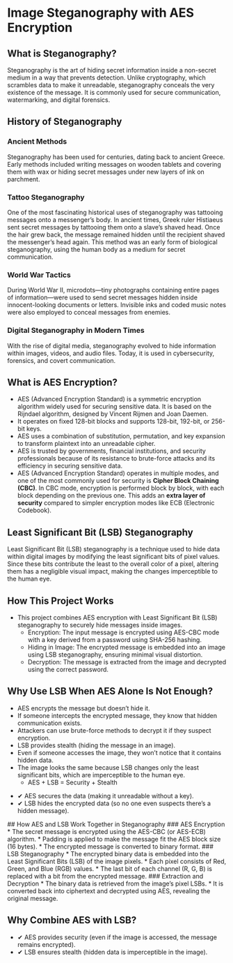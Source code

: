 # Image Steganography with AES Encryption
## What is Steganography?
Steganography is the art of hiding secret information inside a non-secret medium in a way that prevents detection. Unlike cryptography, which scrambles data to make it unreadable, steganography conceals the very existence of the message. It is commonly used for secure communication, watermarking, and digital forensics.

## History of Steganography
### Ancient Methods
Steganography has been used for centuries, dating back to ancient Greece. Early methods included writing messages on wooden tablets and covering them with wax or hiding secret messages under new layers of ink on parchment.

### Tattoo Steganography
One of the most fascinating historical uses of steganography was tattooing messages onto a messenger’s body. In ancient times, Greek ruler Histiaeus sent secret messages by tattooing them onto a slave’s shaved head. Once the hair grew back, the message remained hidden until the recipient shaved the messenger’s head again. This method was an early form of biological steganography, using the human body as a medium for secret communication.

### World War Tactics
During World War II, microdots—tiny photographs containing entire pages of information—were used to send secret messages hidden inside innocent-looking documents or letters. Invisible inks and coded music notes were also employed to conceal messages from enemies.

### Digital Steganography in Modern Times
With the rise of digital media, steganography evolved to hide information within images, videos, and audio files. Today, it is used in cybersecurity, forensics, and covert communication.

## What is AES Encryption?
* AES (Advanced Encryption Standard) is a symmetric encryption algorithm widely used for securing sensitive data. It is based on the Rijndael algorithm, designed by Vincent Rijmen and Joan Daemen.
* It operates on fixed 128-bit blocks and supports 128-bit, 192-bit, or 256-bit keys.
* AES uses a combination of substitution, permutation, and key expansion to transform plaintext into an unreadable cipher.
* AES is trusted by governments, financial institutions, and security professionals because of its resistance to brute-force attacks and its efficiency in securing sensitive data.
* AES (Advanced Encryption Standard) operates in multiple modes, and one of the most commonly used for security is **Cipher Block Chaining (CBC)**. In CBC mode, encryption is performed block by block, with each block depending on the previous one. This adds an **extra layer of security** compared to simpler encryption modes like ECB (Electronic Codebook).

## Least Significant Bit (LSB) Steganography
Least Significant Bit (LSB) steganography is a technique used to hide data within digital images by modifying the least significant bits of pixel values. Since these bits contribute the least to the overall color of a pixel, altering them has a negligible visual impact, making the changes imperceptible to the human eye.

## How This Project Works
* This project combines AES encryption with Least Significant Bit (LSB) steganography to securely hide messages inside images.
  * Encryption: The input message is encrypted using AES-CBC mode with a key derived from a password using SHA-256 hashing.
  * Hiding in Image: The encrypted message is embedded into an image using LSB steganography, ensuring minimal visual distortion.
  * Decryption: The message is extracted from the image and decrypted using the correct password.

## Why Use LSB When AES Alone Is Not Enough?
* AES encrypts the message but doesn’t hide it.
* If someone intercepts the encrypted message, they know that hidden communication exists.
* Attackers can use brute-force methods to decrypt it if they suspect encryption.
* LSB provides stealth (hiding the message in an image).
* Even if someone accesses the image, they won’t notice that it contains hidden data.
* The image looks the same because LSB changes only the least significant bits, which are imperceptible to the human eye.
  * AES + LSB = Security + Stealth
<ul>
  <li>✔ AES secures the data (making it unreadable without a key).</li>
  <li>✔ LSB hides the encrypted data (so no one even suspects there’s a hidden message).</li>
</ul>
## How AES and LSB Work Together in Steganography
### AES Encryption
* The secret message is encrypted using the AES-CBC (or AES-ECB) algorithm.
* Padding is applied to make the message fit the AES block size (16 bytes).
* The encrypted message is converted to binary format.
### LSB Steganography
* The encrypted binary data is embedded into the Least Significant Bits (LSB) of the image pixels.
* Each pixel consists of Red, Green, and Blue (RGB) values.
* The last bit of each channel (R, G, B) is replaced with a bit from the encrypted message.
### Extraction and Decryption
* The binary data is retrieved from the image’s pixel LSBs.
* It is converted back into ciphertext and decrypted using AES, revealing the original message.

## Why Combine AES with LSB?
<ul>
  <li>✔ AES provides security (even if the image is accessed, the message remains encrypted).</li>
  <li>✔ LSB ensures stealth (hidden data is imperceptible in the image).</li>
</ul>
